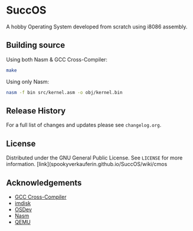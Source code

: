 # SuccOS
 A hobby Operating System developed from scratch using i8086 assembly.

## Building source
Using both Nasm & GCC Cross-Compiler:
```sh
make
```

Using only Nasm:
```sh
nasm -f bin src/kernel.asm -o obj/kernel.bin
```

## Release History
For a full list of changes and updates please see `changelog.org`.

## License
Distributed under the GNU General Public License. See `LICENSE` for more information.
[link](spookyverkauferin.github.io/SuccOS/wiki/cmos

## Acknowledgements
* [GCC Cross-Compiler]
* [imdisk]
* [OSDev]
* [Nasm]
* [QEMU]


[NASM]:   http://www.nasm.us/index.php
[GCC Cross-Compiler]: https://wiki.osdev.org/GCC_Cross-Compiler

[QEMU]:   http://www.qemu.org/
[imdisk]: http://www.ltr-data.se/opencode.html/
[OSDev]:  http://wiki.osdev.org/Main_Page
